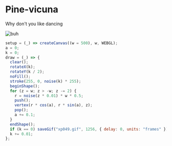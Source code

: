 # Pine-vicuna
Why don't you like dancing

![buh](https://github.com/nicolasbaez/Pine-vicuna/blob/main/xp049.gif)
```javascript
setup = (_) => createCanvas((w = 500), w, WEBGL);
a = 0;
k = 0;
draw = (_) => {
  clear();
  rotateX(k);
  rotateY(k / 2);
  noFill();
  stroke(255, 0, noise(k) * 255);
  beginShape();
  for (z = w; z > -w; z -= 2) {
    r = noise(z * 0.01) * w * 0.5;
    push();
    vertex(r * cos(a), r * sin(a), z);
    pop();
    a += 0.1;
  }
  endShape();
  if (k == 0) saveGif("xp049.gif", 1256, { delay: 0, units: "frames" });
  k += 0.01;
};
